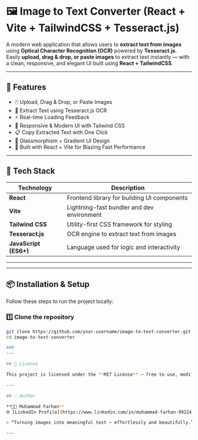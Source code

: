 # 🖼️ Image to Text Converter (React + Vite + TailwindCSS + Tesseract.js)

A modern web application that allows users to **extract text from images** using **Optical Character Recognition (OCR)** powered by **Tesseract.js**.  
Easily **upload, drag & drop, or paste images** to extract text instantly — with a clean, responsive, and elegant UI built using **React + TailwindCSS**.

---

## 🚀 Features

- 🖱️ Upload, Drag & Drop, or Paste Images  
- 🧠 Extract Text using Tesseract.js OCR  
- ⚡ Real-time Loading Feedback  
- 🎨 Responsive & Modern UI with Tailwind CSS  
- 📋 Copy Extracted Text with One Click  
- 💎 Glassmorphism + Gradient UI Design  
- 🧩 Built with React + Vite for Blazing Fast Performance  

---

## 🧩 Tech Stack

| Technology | Description |
|-------------|-------------|
| **React** | Frontend library for building UI components |
| **Vite** | Lightning-fast bundler and dev environment |
| **Tailwind CSS** | Utility-first CSS framework for styling |
| **Tesseract.js** | OCR engine to extract text from images |
| **JavaScript (ES6+)** | Language used for logic and interactivity |

---


---

## 📦 Installation & Setup

Follow these steps to run the project locally:

### 1️⃣ Clone the repository
```bash
git clone https://github.com/your-username/image-to-text-converter.git
cd image-to-text-converter

###
---

## 📜 License

This project is licensed under the **MIT License** — free to use, modify, and share.

---

## 💡 Author

**👨‍💻 Muhammad Farhan**  
🌐 [LinkedIn Profile](https://www.linkedin.com/in/muhammad-farhan-992245271/)

> “Turning images into meaningful text — effortlessly and beautifully.”

---
